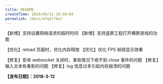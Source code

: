 ```yaml
---
title: README
createTime: 2024/09/11 10:50:04
permalink: /docs/m7q3r7ke/
---
```

【新增】支持设置网络请求的超时时间
【新增】支持竖屏工程打开横屏游戏的功能

【优化】reload 页面时，优化内存释放
【优化】优化 FPS 帧频显示效果

【修复】安卓 websocket 关闭时，某些情况下收不到 close 事件的问题
【修复】输入文本有重影的问题
【修复】log 信息过多引起内存崩溃的问题

**【发布日期】：2018-3-12**
